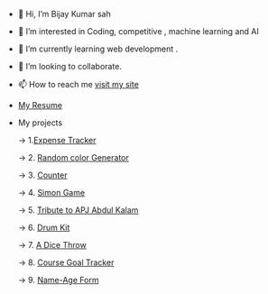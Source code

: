 - 👋 Hi, I’m Bijay Kumar sah
- 👀 I’m interested in Coding, competitive , machine learning and AI 
- 🌱 I’m currently learning web development .
- 💞️ I’m looking to collaborate.
- 📫 How to reach me [visit my site](https://vijayitsover9000.github.io/Vijayitsover9000/)
- [My Resume](https://drive.google.com/drive/folders/1Ofl-ahwVvxEM-DdSxmyDwwcTL4yMyMq1) 
- My projects

  -> 1.[Expense Tracker](https://vijayitsover9000.github.io/expense-tracker/)
  
  -> 2. [Random color Generator](https://vijayitsover9000.github.io/color-picker/)
  
  -> 3. [Counter](https://vijayitsover9000.github.io/counter/) 
  
  -> 4. [Simon Game](https://vijayitsover9000.github.io/Simon-game/)
  
  -> 5. [Tribute to APJ Abdul Kalam](https://vijayitsover9000.github.io/Tribute/)
  
  -> 6. [Drum Kit](https://vijayitsover9000.github.io/Drumkit/)
  
  -> 7. [A Dice Throw](https://vijayitsover9000.github.io/dice/index)
   
  -> 8. [Course Goal Tracker](https://vijayitsover9000.github.io/course-goal-manager/)
  
  -> 9. [Name-Age Form](https://vijayitsover9000.github.io/name-age-form/)

<!---
Vijayisover9000/Vijayisover9000 is a ✨ special ✨ repository because its `README.md` (this file) appears on your GitHub profile.
You can click the Preview link to take a look at your changes.
--->
